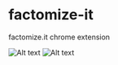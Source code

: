 # factomize-it
factomize.it chrome extension

![Alt text](http://i.imgur.com/6a1ks26.jpg?raw=true "Screenshot of Factomize.it")
![Alt text](http://i.imgur.com/UH72oh8.jpg?raw=true "Screenshot of Factom entry")
